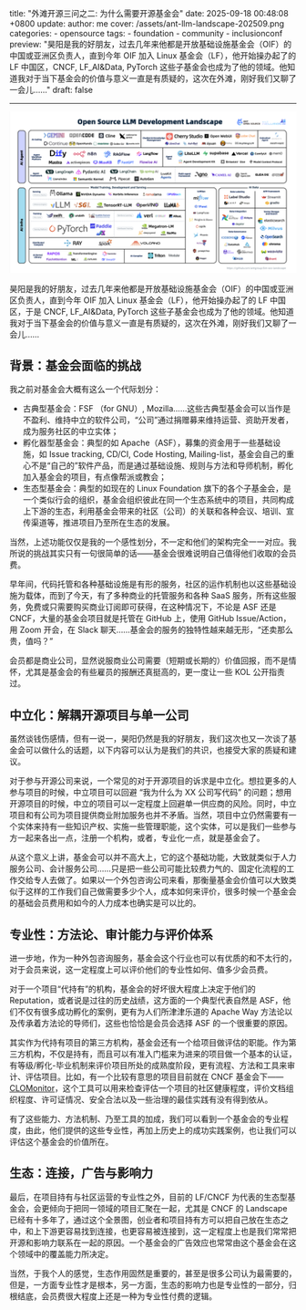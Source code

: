 title: "外滩开源三问之二: 为什么需要开源基金会"
date: 2025-09-18 00:48:08 +0800
update:
author: me
cover: /assets/ant-llm-landscape-202509.png
categories:
    - opensource
tags:
    - foundation
    - community
    - inclusionconf
preview: "昊阳是我的好朋友，过去几年来他都是开放基础设施基金会（OIF）的中国或亚洲区负责人，直到今年 OIF 加入 Linux 基金会（LF），他开始操办起了的 LF 中国区，CNCF, LF_AI&Data, PyTorch 这些子基金会也成为了他的领域。他知道我对于当下基金会的价值与意义一直是有质疑的，这次在外滩，刚好我们又聊了一会儿……"
draft: false

---

![本次发布的全景图](/assets/ant-llm-landscape-202509.png)

昊阳是我的好朋友，过去几年来他都是开放基础设施基金会（OIF）的中国或亚洲区负责人，直到今年 OIF 加入 Linux 基金会（LF），他开始操办起了的 LF 中国区，于是 CNCF, LF_AI&Data, PyTorch 这些子基金会也成为了他的领域。他知道我对于当下基金会的价值与意义一直是有质疑的，这次在外滩，刚好我们又聊了一会儿……

## 背景：基金会面临的挑战

我之前对基金会大概有这么一个代际划分：
* 古典型基金会：FSF （for GNU）, Mozilla……这些古典型基金会可以当作是不盈利、维持中立的软件公司，“公司”通过捐赠募来维持运营、资助开发者，成为服务社区的中立实体；
* 孵化器型基金会：典型的如 Apache（ASF），募集的资金用于一些基础设施，如 Issue tracking, CD/CI, Code Hosting, Mailing-list，基金会自己的重心不是“自己的”软件产品，而是通过基础设施、规则与方法和导师机制，孵化加入基金会的项目，有点像帮派或教会；
* 生态型基金会：典型的如现在的 Linux Foundation 旗下的各个子基金会，是一个类似行会的组织，基金会组织彼此在同一个生态系统中的项目，共同构成上下游的生态，利用基金会带来的社区（公司）的关联和各种会议、培训、宣传渠道等，推进项目乃至所在生态的发展。

当然，上述功能仅仅是我的一个感性划分，不一定和他们的架构完全一一对应。我所说的挑战其实只有一句很简单的话——基金会很难说明自己值得他们收取的会员费。

早年间，代码托管和各种基础设施是有形的服务，社区的运作机制也以这些基础设施为载体，而到了今天，有了多种商业的托管服务和各种 SaaS 服务，所有这些服务，免费或只需要购买商业订阅即可获得，在这种情况下，不论是 ASF 还是 CNCF，大量的基金会项目就是托管在 GitHub 上，使用 GitHub Issue/Action，用 Zoom 开会，在 Slack 聊天……基金会的服务的独特性越来越无形，“还卖那么贵，值吗？”

会员都是商业公司，显然说服商业公司需要（短期或长期的）价值回报，而不是情怀，尤其是基金会的有些雇员的报酬还真挺高的，更一度让一些 KOL 公开指责过。

## 中立化：解耦开源项目与单一公司

虽然谈钱伤感情，但有一说一，昊阳仍然是我的好朋友，我们这次也又一次谈了基金会可以做什么的话题，以下内容可以认为是我们的共识，也接受大家的质疑和建议。

对于参与开源公司来说，一个常见的对于开源项目的诉求是中立化。想拉更多的人参与项目的时候，中立项目可以回避 “我为什么为 XX 公司写代码” 的问题；想用开源项目的时候，中立的项目可以一定程度上回避单一供应商的风险。同时，中立项目和有公司为项目提供商业附加服务也并不矛盾。当然，项目中立仍然需要有一个实体来持有一些知识产权、实施一些管理职能，这个实体，可以是我们一些参与方一起来各出一点，注册一个机构，或者，专业化一点，就是基金会了。

从这个意义上讲，基金会可以并不高大上，它的这个基础功能，大致就类似于人力服务公司、会计服务公司……只是把一些公司可能比较费力气的、固定化流程的工作交给专人去做了。如果以一个外包咨询公司来看，那衡量基金会价值可以大致类似于这样的工作我们自己做需要多少个人，成本如何来评价，很多时候一个基金会的基础会员费用和如今的人力成本也确实是可以比的。

## 专业性：方法论、审计能力与评价体系

进一步地，作为一种外包咨询服务，基金会这个行业也可以有优质的和不太行的，对于会员来说，这一定程度上可以评价他们的专业性如何、值多少会员费。

对于一个项目“代持有”的机构，基金会的好坏很大程度上决定于他们的 Reputation，或者说是过往的历史战绩，这方面的一个典型代表自然是 ASF，他们不仅有很多成功孵化的案例，更有为人们所津津乐道的 Apache Way 方法论以及传承着方法论的导师们，这些也恰恰是会员会选择 ASF 的一个很重要的原因。

其实作为代持有项目的第三方机构，基金会还有一个给项目做评估的职能。作为第三方机构，不仅是持有，而且可以有准入门槛来为进来的项目做一个基本的认证，有等级/孵化-毕业机制来评价项目所处的成熟度阶段，更有流程、方法和工具来审计、评估项目。比如，有一个比较有意思的项目目前就在 CNCF 基金会下——[CLOMonitor](https://github.com/cncf/clomonitor)，这个工具可以用来检查评估一个项目的社区健康程度，评价文档组织程度、许可证情况、安全合法以及一些治理的最佳实践有没有得到依从。

有了这些能力、方法机制、乃至工具的加成，我们可以看到一个基金会的专业程度，由此，他们提供的这些专业性，再加上历史上的成功实践案例，也让我们可以评估这个基金会的价值所在。

## 生态：连接，广告与影响力

最后，在项目持有与社区运营的专业性之外，目前的 LF/CNCF 为代表的生态型基金会，会更倾向于把同一领域的项目汇聚在一起，尤其是 CNCF 的 Landscape 已经有十多年了，通过这个全景图，创业者和项目持有方可以把自己放在生态之中，和上下游更容易找到连接，也更容易被连接到，这一定程度上也是我们常常把开源和影响力联系在一起的原因。一个基金会的广告效应也常常由这个基金会在这个领域中的覆盖能力所决定。

当然，于我个人的感觉，生态作用固然是重要的，甚至是很多公司认为最需要的，但是，一方面专业性才是根本，另一方面，生态的影响力也是专业性的一部分，归根结底，会员费很大程度上还是一种为专业性付费的逻辑。
